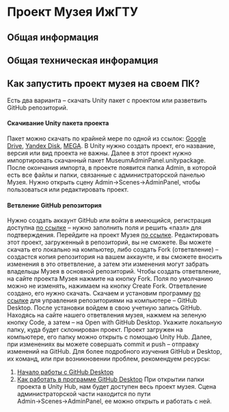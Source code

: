 # Проект Музея ИжГТУ
## Общая информация
## Общая техническая инфорамция
## Как запустить проект музея на своем ПК?
Есть два варианта – скачать Unity пакет с проектом или разветвить GitHub репозиторий.
#### Скачивание Unity пакета проекта
Пакет можно скачать по крайней мере по одной из ссылок:
[Google Drive](https://drive.google.com/file/d/1aWsS4InnZdYjFYod5fD793o4bRPN5Ccp/view), [Yandex Disk](https://disk.yandex.ru/d/L8a9ccfZeVvkrA), [MEGA](https://mega.nz/file/z8tCWAwB#LG9wo0_vgd2Kllp6iUHi_Ys5fs9FsEswQIbnHMQ5w0A).
В Unity нужно создать проект, его название, версия или вид проекта не важны. Далее в этот проект нужно импортировать скачанный пакет MuseumAdminPanel.unitypackage.
После окончания импорта, в проекте появится папка Admin, в которой есть все файлы и папки, связанные с администраторской панелью Музея.
Нужно открыть сцену Admin→Scenes→AdminPanel, чтобы пользоваться или редактировать проект.
#### Ветвление GitHub репозитория
Нужно создать аккаунт GitHub или войти в имеющийся, регистрация доступна [по ссылке](https://github.com/join?ref_cta=Sign+up+for+GitHub&ref_loc=homepage+sticky+nav&ref_page=%2F&source=homepage-sticky-nav) – нужно заполнить поля и решить «пазл» для подтверждения.
Перейдите на проект Музея [по ссылке](https://github.com/MaratG2/Museum). Редактировать этот проект, загруженный в репозиторий, вы не сможете. Вы можете скачать его локально на компьютер, либо создать Fork (ответвление) – создастся копия репозитория на вашем аккаунте, и вы сможете вносить изменения в это ответвление, а затем эти изменения могут забрать владельцы Музея в основной репозиторий.
Чтобы создать ответвление, на сайте проекта Музея нажмите на кнопку Fork. Поля по умолчанию можно не изменять, нажимаем на кнопку Create Fork.
Ответвление создано, его нужно скачать. Скачаем и установим программу [по ссылке](https://desktop.github.com/) для управления репозиториями на компьютере – GitHub Desktop. После установки войдем в свою учетную запись GitHub. Находясь на сайте нашего ответвления музея, нажмем на зеленую кнопку Code, а затем – на Open with GitHub Desktop.
Укажите локальную папку, куда будет склонирован проект.
Проект загружен на компьютере, его папку можно открыть с помощью Unity Hub. Далее, при изменениях вы можете совершать commit и push – отправку изменений на GitHub.
Для более подробного изучения GitHub и Desktop, их команд, или при возникновении проблем, рекомендуем ресурсы:
1.	[Начало работы с GitHub Desktop](https://docs.github.com/ru/desktop/installing-and-configuring-github-desktop/overview/getting-started-with-github-desktop)
2.	[Как работать в программе GitHub Desktop](https://htmlacademy.ru/blog/git/github-desktop)
При открытии папки проекта в Unity Hub, нам будет доступен весь проект музея. Сцена администраторской части находится по пути Admin→Scenes→AdminPanel, ее можно открыть и работать с ней.
